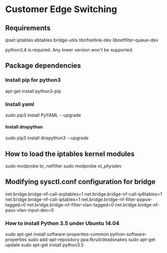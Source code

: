 # Customer Edge Switching

## Requirements
ipset
iptables
ebtables
bridge-utils
libnfnetlink-dev
libnetfilter-queue-dev

python3.4 is required. Any lower version won't be supported.

## Package dependencies
### Install pip for python3
apt-get install python3-pip

### Install yaml
sudo pip3 install PyYAML --upgrade

#### Install dnspython
sudo pip3 install dnspython3 --upgrade

## How to load the iptables kernel modules
sudo modprobe br_netfilter
sudo modprobe xt_physdev

## Modifying sysctl.conf configuration for bridge
net.bridge.bridge-nf-call-arptables=1
net.bridge.bridge-nf-call-ip6tables=1
net.bridge.bridge-nf-call-iptables=1
net.bridge.bridge-nf-filter-pppoe-tagged=0
net.bridge.bridge-nf-filter-vlan-tagged=0
net.bridge.bridge-nf-pass-vlan-input-dev=0



### How to install Python 3.5 under Ubuntu 14.04
sudo apt-get install software-properties-common python-software-properties
sudo add-apt-repository ppa:fkrull/deadsnakes
sudo apt-get update
sudo apt-get install python3.5

